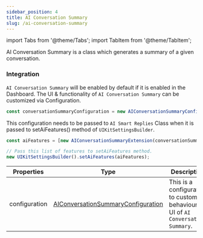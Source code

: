 ```yaml
---
sidebar_position: 4
title: AI Conversation Summary
slug: /ai-conversation-summary
---
```


import Tabs from '@theme/Tabs';
import TabItem from '@theme/TabItem';

AI Conversation Summary is a class which generates a summary of a given conversation.

### Integration

```AI Conversation Summary``` will be enabled by default if it is enabled in the Dashboard. The UI & functionality of ```AI Conversation Summary``` can be customized via Configuration.

<Tabs>
<TabItem value="js" label="Javascript">

```js
const conversationSummaryConfiguration = new AIConversationSummaryConfiguration({});
```

</TabItem>
</Tabs>


This configuration needs to be passed to ```AI Smart Replies``` Class when it is passed to setAiFeatures() method of ```UIKitSettingsBuilder```.

<Tabs>
<TabItem value="js" label="Javascript">

```js
const aiFeatures = [new AIConversationSummaryExtension(conversationSummaryConfiguration)];

// Pass this list of features to setAiFeatures method.
new UIKitSettingsBuilder().setAiFeatures(aiFeatures);
```

</TabItem>
</Tabs>


| Properties                    | Type                                                           | Description                                                                                                                             |
| ----------------------- | -------------------------------------------------------------- | --------------------------------------------------------------------------------------------------------------------------------------- |
| configuration           | [AIConversationSummaryConfiguration](/web-shared/ai-conversation-summary-configuration)         | This is a configuration to customise behaviour & UI of ```AI Conversation Summary```.                                                  |
